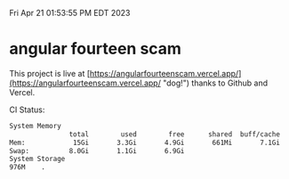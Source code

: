 Fri Apr 21 01:53:55 PM EDT 2023

# angular fourteen scam


This project is live at [https://angularfourteenscam.vercel.app/](https://angularfourteenscam.vercel.app/ "dog!") thanks to Github and Vercel.

CI Status: 

```bash
System Memory
               total        used        free      shared  buff/cache   available
Mem:            15Gi       3.3Gi       4.9Gi       661Mi       7.1Gi        10Gi
Swap:          8.0Gi       1.1Gi       6.9Gi
System Storage
976M	.
